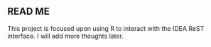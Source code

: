 ## READ ME

This project is focused upon using R to interact with the IDEA ReST interface. I will add more thoughts later.
